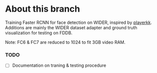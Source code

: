 # About this branch
Training Faster RCNN for face detection on WIDER, inspired by [playerkk](https://github.com/playerkk/face-py-faster-rcnn). Additions are mainly the WIDER dataset adapter and ground truth visualization for testing on FDDB.

Note: FC6 & FC7 are reduced to 1024 to fit 3GB video RAM.

### TODO
- [ ] Documentation on traning & testing procedure


